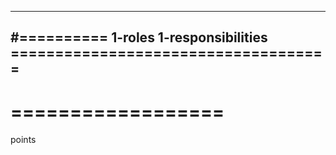 ---
#========== 1-roles 1-responsibilities ====================================
- 




# ==================
points 











